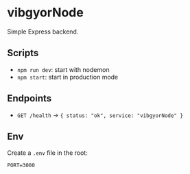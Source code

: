 # vibgyorNode

Simple Express backend.

## Scripts

- `npm run dev`: start with nodemon
- `npm start`: start in production mode

## Endpoints

- `GET /health` -> `{ status: "ok", service: "vibgyorNode" }`

## Env

Create a `.env` file in the root:

```
PORT=3000
```

